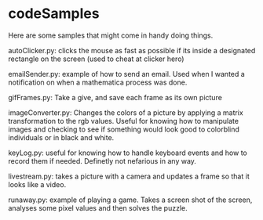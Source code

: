 # codeSamples

Here are some samples that might come in handy doing things.

autoClicker.py: clicks the mouse as fast as possible if its inside a designated rectangle on the screen (used to cheat at clicker hero)

emailSender.py: example of how to send an email. Used when I wanted a notification on when a mathematica process was done.

gifFrames.py: Take a give, and save each frame as its own picture

imageConverter.py: Changes the colors of a picture by applying a matrix transformation to the rgb values. Useful for knowing how to manipulate images and checking to see if something would look good to colorblind individuals or in black and white.

keyLog.py: useful for knowing how to handle keyboard events and how to record them if needed. Definetly not nefarious in any way.

livestream.py: takes a picture with a camera and updates a frame so that it looks like a video.

runaway.py: example of playing a game. Takes a screen shot of the screen, analyses some pixel values and then solves the puzzle.
